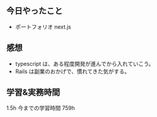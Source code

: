 ## 今日やったこと

- ポートフォリオ next.js

## 感想

- typescript は、ある程度開発が進んでから入れていこう。
- Rails は副業のおかげで、慣れてきた気がする。

## 学習&実務時間

1.5h
今までの学習時間 759h

